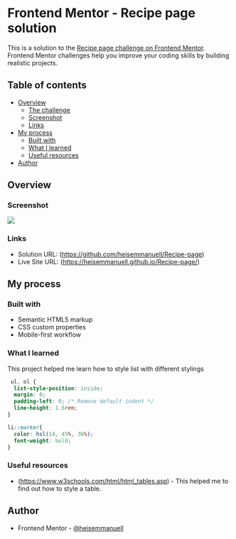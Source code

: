 # Frontend Mentor - Recipe page solution

This is a solution to the [Recipe page challenge on Frontend Mentor](https://www.frontendmentor.io/challenges/recipe-page-KiTsR8QQKm). Frontend Mentor challenges help you improve your coding skills by building realistic projects. 

## Table of contents

- [Overview](#overview)
  - [The challenge](#the-challenge)
  - [Screenshot](#screenshot)
  - [Links](#links)
- [My process](#my-process)
  - [Built with](#built-with)
  - [What I learned](#what-i-learned)
  - [Useful resources](#useful-resources)
- [Author](#author)

## Overview

### Screenshot

![](./screenshot.png)

### Links

- Solution URL: (https://github.com/heisemmanuell/Recipe-page)
- Live Site URL: (https://heisemmanuell.github.io/Recipe-page/)

## My process

### Built with

- Semantic HTML5 markup
- CSS custom properties
- Mobile-first workflow

### What I learned

This project helped me learn how to style list with different stylings 

```css
 ul, ol {
  list-style-position: inside; 
  margin: 0;
  padding-left: 0; /* Remove default indent */
  line-height: 1.6rem;
}

li::marker{
  color: hsl(14, 45%, 36%);
  font-weight: bold;
}
```

### Useful resources

- (https://www.w3schools.com/html/html_tables.asp) - This helped me to find out how to style a table. 

## Author

- Frontend Mentor - [@heisemmanuell](https://www.frontendmentor.io/profile/heisemmanuell)

